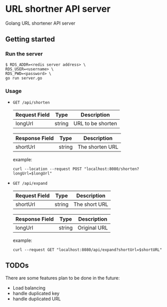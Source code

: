# URL shortner API server

Golang URL shortener API server

## Getting started

### Run the server

```shell
$ RDS_ADDR=<redis server address> \
RDS_USER=<username> \
RDS_PWD=<password> \
go run server.go
```

### Usage

- `GET /api/shorten`

    |Request Field   |Type   |Description   |
    |---|---|---|
    |longUrl   |string   |URL to be shorten   |

    |Response Field   |Type   |Description   |
    |---|---|---|
    |shortUrl   |string   |The shorten URL   |

    example:

    ```
    curl --location --request POST "localhost:8080/shorten?longUrl=$longUrl"
    ```

- `GET /api/expand`

    |Request Field   |Type   |Description   |
    |---|---|---|
    |shortUrl   |string   |The short URL   |

    |Response Field   |Type   |Description   |
    |---|---|---|
    |longUrl   |string   |Original URL   |

    
    example:

    ```
    curl --request GET "localhost:8080/api/expand?shortUrl=$shortURL"
    ```
## TODOs

There are some features plan to be done in the future:

- Load balancing
- handle duplicated key
- handle duplicated URL